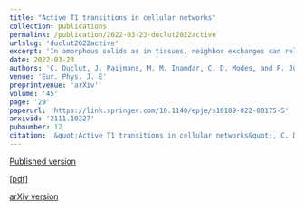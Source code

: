 ```yaml
---
title: "Active T1 transitions in cellular networks"
collection: publications
permalink: /publication/2022-03-23-duclut2022active
urlslug: 'duclut2022active'
excerpt: 'In amorphous solids as in tissues, neighbor exchanges can relax local stresses and allow the material to flow. In this paper, we use an anisotropic vertex model to study T1 rearrangements in polygonal cellular networks. We consider two different physical realizations of the active anisotropic stresses: (i) anisotropic bond tension and (ii) anisotropic cell stress. Interestingly, the two types of active stress lead to patterns of relative orientation of T1 transitions and cell elongation that are different. Our work suggests that these two realizations of anisotropic active stresses can be observed \textit{in vivo}. We describe and explain these results through the lens of a continuum description of the tissue as an anisotropic active material. We furthermore discuss the energetics of the dynamic tissue and express the energy balance in terms of internal elastic energy, mechanical work, chemical work and heat. This allows us to define active T1 transitions that can perform mechanical work while consuming chemical energy.'
date: 2022-03-23
authors: 'C. Duclut, J. Paijmans, M. M. Inamdar, C. D. Modes, and F. Jülicher'
venue: 'Eur. Phys. J. E'
preprintvenue: 'arXiv'
volume: '45'
page: '29'
paperurl: 'https://link.springer.com/10.1140/epje/s10189-022-00175-5'
arxivid: '2111.10327'
pubnumber: 12
citation: '&quot;Active T1 transitions in cellular networks&quot;, C. Duclut, J. Paijmans, M. M. Inamdar, C. D. Modes, and F. Jülicher, <i>Eur. Phys. J. E</i> <b>45</b>, 29 (2022).'
---
```

[Published version <i class="fa fa-external-link-alt fa-xs" aria-hidden="true"></i>](https://link.springer.com/10.1140/epje/s10189-022-00175-5)

[[pdf] <i class="fa fa-download fa-xs" aria-hidden="true"></i>](http://charlieduclut.github.io/files/duclut2022active.pdf)

[arXiv version <i class="fa fa-external-link-alt fa-xs" aria-hidden="true"></i>](https://arxiv.org/abs/2111.10327)
